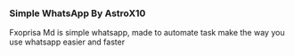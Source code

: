 ### Simple WhatsApp By AstroX10

<p>Fxoprisa Md is simple whatsapp, made to automate task make the way you use whatsapp easier and faster</p>
